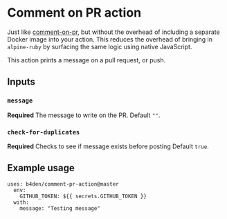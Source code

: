 # Comment on PR action

Just like [comment-on-pr](https://github.com/unsplash/comment-on-pr), but without the overhead of including a separate Docker image into your action. This reduces the overhead of bringing in `alpine-ruby` by surfacing the same logic using native JavaScript.

This action prints a message on a pull request, or push. 

## Inputs

### `message`

**Required** The message to write on the PR. Default `""`.

### `check-for-duplicates`

**Required** Checks to see if message exists before posting Default `true`.

## Example usage

```
uses: b4den/comment-pr-action@master
  env:
    GITHUB_TOKEN: ${{ secrets.GITHUB_TOKEN }}
  with:
    message: "Testing message"
```
